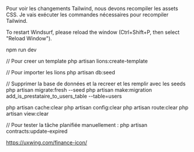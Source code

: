 Pour voir les changements Tailwind, nous devons recompiler les assets CSS. Je vais exécuter les commandes nécessaires pour recompiler Tailwind.

To restart Windsurf, please reload the window (Ctrl+Shift+P, then select "Reload Window").

npm run dev

// Pour creer un template
php artisan lions:create-template

// Pour importer les lions
php artisan db:seed

// Supprimer la base de données et la recreer et les remplir avec les seeds
php artisan migrate:fresh --seed
php artisan make:migration add_is_prestataire_to_users_table --table=users

php artisan cache:clear
php artisan config:clear
php artisan route:clear
php artisan view:clear

// Pour tester la tâche planifiée manuellement :
php artisan contracts:update-expired


https://uxwing.com/finance-icon/

